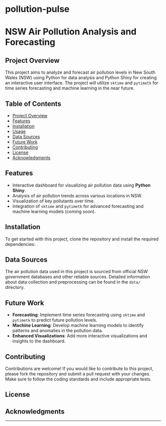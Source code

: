 # pollution-pulse

# NSW Air Pollution Analysis and Forecasting

## Project Overview
This project aims to analyze and forecast air pollution levels in New South Wales (NSW) using Python for data analysis and Python Shiny for creating an interactive user interface. The project will utilize `sktime` and `pytimetk` for time series forecasting and machine learning in the near future.

## Table of Contents
- [Project Overview](#project-overview)
- [Features](#features)
- [Installation](#installation)
- [Usage](#usage)
- [Data Sources](#data-sources)
- [Future Work](#future-work)
- [Contributing](#contributing)
- [License](#license)
- [Acknowledgments](#acknowledgments)

## Features
- Interactive dashboard for visualizing air pollution data using **Python Shiny**.
- Analysis of air pollution trends across various locations in NSW.
- Visualization of key pollutants over time.
- Integration of `sktime` and `pytimetk` for advanced forecasting and machine learning models (coming soon).

## Installation
To get started with this project, clone the repository and install the required dependencies:


<!-- The dashboard will be accessible at `http://localhost:8000` in your web browser. -->

## Data Sources
The air pollution data used in this project is sourced from official NSW government databases and other reliable sources. Detailed information about data collection and preprocessing can be found in the `data/` directory.

## Future Work
- **Forecasting**: Implement time series forecasting using `sktime` and `pytimetk` to predict future pollution levels.
- **Machine Learning**: Develop machine learning models to identify patterns and anomalies in the pollution data.
- **Enhanced Visualizations**: Add more interactive visualizations and insights to the dashboard.

## Contributing
Contributions are welcome! If you would like to contribute to this project, please fork the repository and submit a pull request with your changes. Make sure to follow the coding standards and include appropriate tests.

## License

## Acknowledgments


---

